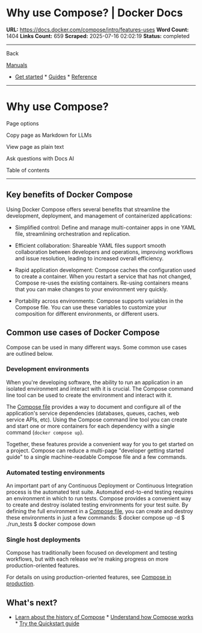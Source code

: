 # Why use Compose? | Docker Docs

**URL:** https://docs.docker.com/compose/intro/features-uses
**Word Count:** 1404
**Links Count:** 659
**Scraped:** 2025-07-16 02:02:19
**Status:** completed

---

Back

[Manuals](https://docs.docker.com/manuals/)

  * [Get started](https://docs.docker.com/get-started/)   * [Guides](https://docs.docker.com/guides/)   * [Reference](https://docs.docker.com/reference/)

* * *

# Why use Compose?

Page options

Copy page as Markdown for LLMs

View page as plain text

Ask questions with Docs AI

Table of contents

* * *

## Key benefits of Docker Compose

Using Docker Compose offers several benefits that streamline the development, deployment, and management of containerized applications:

  * Simplified control: Define and manage multi-container apps in one YAML file, streamlining orchestration and replication.

  * Efficient collaboration: Shareable YAML files support smooth collaboration between developers and operations, improving workflows and issue resolution, leading to increased overall efficiency.

  * Rapid application development: Compose caches the configuration used to create a container. When you restart a service that has not changed, Compose re-uses the existing containers. Re-using containers means that you can make changes to your environment very quickly.

  * Portability across environments: Compose supports variables in the Compose file. You can use these variables to customize your composition for different environments, or different users.

## Common use cases of Docker Compose

Compose can be used in many different ways. Some common use cases are outlined below.

### Development environments

When you're developing software, the ability to run an application in an isolated environment and interact with it is crucial. The Compose command line tool can be used to create the environment and interact with it.

The [Compose file](https://docs.docker.com/reference/compose-file/) provides a way to document and configure all of the application's service dependencies \(databases, queues, caches, web service APIs, etc\). Using the Compose command line tool you can create and start one or more containers for each dependency with a single command \(`docker compose up`\).

Together, these features provide a convenient way for you to get started on a project. Compose can reduce a multi-page "developer getting started guide" to a single machine-readable Compose file and a few commands.

### Automated testing environments

An important part of any Continuous Deployment or Continuous Integration process is the automated test suite. Automated end-to-end testing requires an environment in which to run tests. Compose provides a convenient way to create and destroy isolated testing environments for your test suite. By defining the full environment in a [Compose file](https://docs.docker.com/reference/compose-file/), you can create and destroy these environments in just a few commands:               $ docker compose up -d     $ ./run_tests     $ docker compose down     

### Single host deployments

Compose has traditionally been focused on development and testing workflows, but with each release we're making progress on more production-oriented features.

For details on using production-oriented features, see [Compose in production](https://docs.docker.com/compose/how-tos/production/).

## What's next?

  * [Learn about the history of Compose](https://docs.docker.com/compose/intro/history/)   * [Understand how Compose works](https://docs.docker.com/compose/intro/compose-application-model/)   * [Try the Quickstart guide](https://docs.docker.com/compose/gettingstarted/)